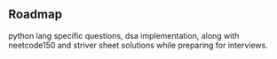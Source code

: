 ## Roadmap

python lang specific questions, dsa implementation, along with neetcode150 and striver sheet solutions while preparing for interviews.
